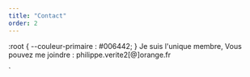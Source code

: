 ```yaml
---
title: "Contact"
order: 2
---
```

:root {
    --couleur-primaire : #006442;
}
Je suis l'unique membre,
Vous pouvez me joindre : philippe.verite2[@]orange.fr 

` 
